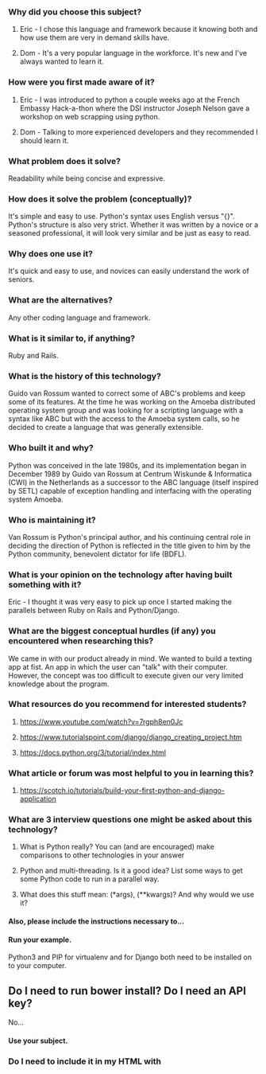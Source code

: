 ### Why did you choose this subject?
1. Eric - I chose this language and framework because it knowing both and how use them are very in demand skills have.

2. Dom - It's a very popular language in the workforce. It's new and I've always wanted to learn it.

### How were you first made aware of it?
1. Eric - I was introduced to python a couple weeks ago at the French Embassy Hack-a-thon where the DSI instructor Joseph Nelson gave a workshop on web scrapping using python.

2. Dom - Talking to more experienced developers and they recommended I should learn it.

### What problem does it solve?
Readability while being concise and expressive.

### How does it solve the problem (conceptually)?
It's simple and easy to use. Python's syntax uses English versus "{}". Python's structure is also very strict. Whether it was written by a novice or a seasoned professional, it will look very similar and be just as easy to read.

### Why does one use it?
It's quick and easy to use, and novices can easily understand the work of seniors.

### What are the alternatives?
Any other coding language and framework.

### What is it similar to, if anything?
Ruby and Rails.

### What is the history of this technology?
Guido van Rossum wanted to correct some of ABC's problems and keep some of its features. At the time he was working on the Amoeba distributed operating system group and was looking for a scripting language with a syntax like ABC but with the access to the Amoeba system calls, so he decided to create a language that was generally extensible.

### Who built it and why?
Python was conceived in the late 1980s, and its implementation began in December 1989 by Guido van Rossum at Centrum Wiskunde & Informatica (CWI) in the Netherlands as a successor to the ABC language (itself inspired by SETL) capable of exception handling and interfacing with the operating system Amoeba.

### Who is maintaining it?
Van Rossum is Python's principal author, and his continuing central role in deciding the direction of Python is reflected in the title given to him by the Python community, benevolent dictator for life (BDFL).


### What is your opinion on the technology after having built something with it?
Eric - I thought it was very easy to pick up once I started making the parallels between Ruby on Rails and Python/Django.

### What are the biggest conceptual hurdles (if any) you encountered when researching this?
We came in with our product already in mind. We wanted to build a texting app at fist. An app in which the user can "talk" with their computer. However, the concept was too difficult to execute given our very limited knowledge about the program.

### What resources do you recommend for interested students?
1. https://www.youtube.com/watch?v=7rgph8en0Jc

2. https://www.tutorialspoint.com/django/django_creating_project.htm

3. https://docs.python.org/3/tutorial/index.html

### What article or forum was most helpful to you in learning this?
1. https://scotch.io/tutorials/build-your-first-python-and-django-application

### What are 3 interview questions one might be asked about this technology?
1. What is Python really? You can (and are encouraged) make comparisons to other technologies in your answer

2. Python and multi-threading. Is it a good idea? List some ways to get some Python code to run in a parallel way.

3. What does this stuff mean: (*args), (**kwargs)? And why would we use it?


#### Also, please include the instructions necessary to...

#### Run your example.

Python3 and PIP for virtualenv and for Django both need to be installed on to your computer.
## Do I need to run bower install? Do I need an API key?
No...

#### Use your subject.

### Do I need to include it in my HTML with <script> tags? Do I need to brew install anything? Can I deploy it to Heroku?
Brew install Python.
pip install django.
pip install virtualenv
